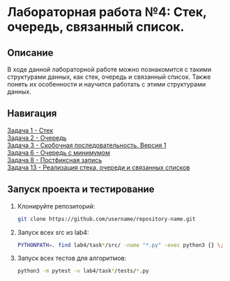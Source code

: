 # Лабораторная работа №4: Стек, очередь, связанный список.

## Описание
В ходе данной лабораторной работе можно познакомится с такими структурами данных, как стек, очередь и связанный список. Также понять их особенности и научится работать с этими структурами данных.

## Навигация
[Задача 1 - Стек](task1/README.md)\
[Задача 2 - Очередь](task2/README.md)\
[Задача 3 - Скобочная последовательность. Версия 1](task3/README.md)\
[Задача 6 - Очередь с минимумом](task4/README.md)\
[Задача 8 - Постфиксная запись](task5/README.md)\
[Задача 13 - Реализация стека, очереди и связанных списков](task6/README.md)

## Запуск проекта и тестирование
1. Клонируйте репозиторий:
    ```bash
    git clone https://github.com/username/repository-name.git
2. Запуск всех src из lab4:
    ```bash
    PYTHONPATH=. find lab4/task*/src/ -name "*.py" -exec python3 {} \;
3. Запуск всех тестов для алгоритмов:
    ```bash
    python3 -m pytest -v lab4/task*/tests/*.py
